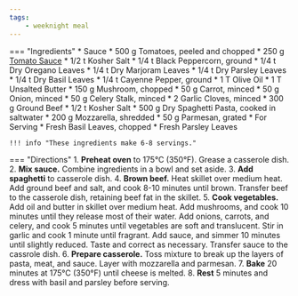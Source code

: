 ```yaml
---
tags:
    - weeknight meal
---
```

=== "Ingredients"
    * Sauce
        * 500 g Tomatoes, peeled and chopped
        * 250 g [Tomato Sauce](../sauces/tomato-sauce.md)
        * 1/2 t Kosher Salt
        * 1/4 t Black Peppercorn, ground
        * 1/4 t Dry Oregano Leaves
        * 1/4 t Dry Marjoram Leaves
        * 1/4 t Dry Parsley Leaves
        * 1/4 t Dry Basil Leaves
        * 1/4 t Cayenne Pepper, ground
    * 1 T Olive Oil
    * 1 T Unsalted Butter
    * 150 g Mushroom, chopped
    * 50 g Carrot, minced
    * 50 g Onion, minced
    * 50 g Celery Stalk, minced
    * 2 Garlic Cloves, minced
    * 300 g Ground Beef
    * 1/2 t Kosher Salt
    * 500 g Dry Spaghetti Pasta, cooked in saltwater
    * 200 g Mozzarella, shredded
    * 50 g Parmesan, grated
    * For Serving
        * Fresh Basil Leaves, chopped
        * Fresh Parsley Leaves

    !!! info "These ingredients make 6-8 servings."

=== "Directions"
    1. **Preheat oven** to 175°C (350°F). Grease a casserole dish.
    2. **Mix sauce.** Combine ingredients in a bowl and set aside.
    3. **Add spaghetti** to casserole dish.
    4. **Brown beef.** Heat skillet over medium heat. Add ground beef and salt, and cook 8-10 minutes until brown. Transfer beef to the casserole dish, retaining beef fat in the skillet.
    5. **Cook vegetables.** Add oil and butter in skillet over medium heat. Add mushrooms, and cook 10 minutes until they release most of their water. Add onions, carrots, and celery, and cook 5 minutes until vegetables are soft and translucent. Stir in garlic and cook 1 minute until fragrant. Add sauce, and simmer 10 minutes until slightly reduced. Taste and correct as necessary. Transfer sauce to the cassrole dish.
    6. **Prepare casserole.** Toss mixture to break up the layers of pasta, meat, and sauce. Layer with mozzarella and parmesan.
    7. **Bake** 20 minutes at 175°C (350°F) until cheese is melted.
    8. **Rest** 5 minutes and dress with basil and parsley before serving.

[^handler]:
    Handler, Rian. ["Baked Spaghetti."](https://www.delish.com/cooking/recipe-ideas/recipes/a55510/easy-baked-spaghetti-recipe/) _Delish._ 18 April 2022.
[^nagi]:
    Maehashi, Nagi. ["Baked Spaghetti (Epic!)"](https://www.recipetineats.com/baked-spaghetti/) _RecipeTin Eats._ 15 July 2019.
